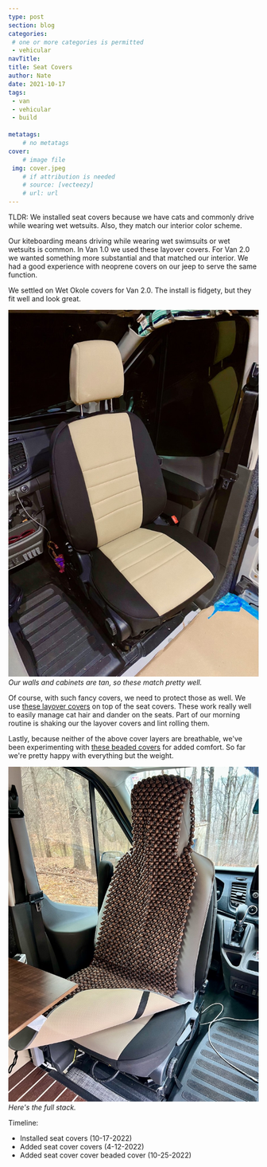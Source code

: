 ```yaml
---
type: post
section: blog
categories: 
 # one or more categories is permitted
 - vehicular
navTitle: 
title: Seat Covers
author: Nate
date: 2021-10-17
tags:
 - van
 - vehicular
 - build

metatags:
	# no metatags
cover: 
	# image file
 img: cover.jpeg
	# if attribution is needed
	# source: [vecteezy]
	# url: url
---
```


TLDR: We installed seat covers because we have cats and commonly drive while wearing wet wetsuits.  Also, they match our interior color scheme.

Our kiteboarding means driving while wearing wet swimsuits or wet wetsuits is common.  In Van 1.0 we used these layover covers.  For Van 2.0 we wanted something more substantial and that matched our interior.  We had a good experience with neoprene covers on our jeep to serve the same function.  

We settled on Wet Okole covers for Van 2.0.  The install is fidgety, but they fit well and look great.

![seat cover](after.jpeg)
_Our walls and cabinets are tan, so these match pretty well._


Of course, with such fancy covers, we need to protect those as well.  We use [these layover covers](https://www.amazon.com/dp/B09LTYL212/) on top of the seat covers.  These work really well to easily manage cat hair and dander on the seats.  Part of our morning routine is shaking our the layover covers and lint rolling them.

Lastly, because neither of the above cover layers are breathable, we've been experimenting with [these beaded covers](https://www.amazon.com/gp/product/B01GYF72OQ) for added comfort.  So far we're pretty happy with everything but the weight.

![beaded cover](full-stack.jpeg)
_Here's the full stack._

Timeline:

* Installed seat covers (10-17-2022)
* Added seat cover covers (4-12-2022)
* Added seat cover cover beaded cover (10-25-2022)